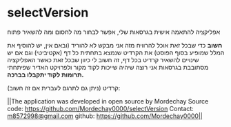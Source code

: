 # selectVersion
אפליקציה להתאמה אישית בגרסאות שלי, אפשר לבחור מה לחסום ומה להשאיר פתוח



**חשוב**
כדי שבכל זאת אוכל להרוויח מזה אני מבקש לא להוריד (ובאם אין, יש להוסיף את המלל שמופיע בסוף הפוסט) את הקרדיט שנמצא בתחתית כל דף (אקטיביטי) וגם אם יש שינויים להשאיר קרדיט בכל דף, זה חשוב לי כיוון שבכל זאת כאשר האפליקציה מסתובבת בגרסאות אני רוצה שיהיה שייכות לקוד מקור ולפרויקט האדיר שפיתחתי
**תרומות לקוד יתקבלו בברכה.**

קרדיט (ניתן גם לתרגם לעברית אם זה חשוב):

||The application was developed in open source by Mordechay
Source code: https://github.com/Mordechay0000/selectVersion
Contact: m8572998@gmail.com
github: https://github.com/Mordechay0000||

